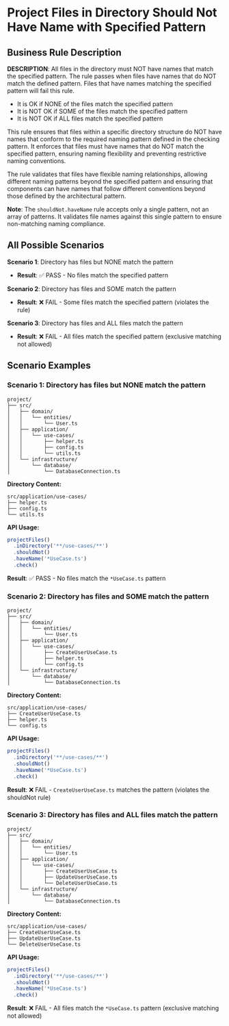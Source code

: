 # Project Files in Directory Should Not Have Name with Specified Pattern

## Business Rule Description

**DESCRIPTION**: All files in the directory must NOT have names that match the specified pattern. The rule passes when files have names that do NOT match the defined pattern. Files that have names matching the specified pattern will fail this rule.

- It is OK if NONE of the files match the specified pattern
- It is NOT OK if SOME of the files match the specified pattern
- It is NOT OK if ALL files match the specified pattern

This rule ensures that files within a specific directory structure do NOT have names that conform to the required naming pattern defined in the checking pattern. It enforces that files must have names that do NOT match the specified pattern, ensuring naming flexibility and preventing restrictive naming conventions.

The rule validates that files have flexible naming relationships, allowing different naming patterns beyond the specified pattern and ensuring that components can have names that follow different conventions beyond those defined by the architectural pattern.

**Note**: The `shouldNot.haveName` rule accepts only a single pattern, not an array of patterns. It validates file names against this single pattern to ensure non-matching naming compliance.

## All Possible Scenarios

**Scenario 1**: Directory has files but NONE match the pattern
- **Result**: ✅ PASS - No files match the specified pattern

**Scenario 2**: Directory has files and SOME match the pattern
- **Result**: ❌ FAIL - Some files match the specified pattern (violates the rule)

**Scenario 3**: Directory has files and ALL files match the pattern
- **Result**: ❌ FAIL - All files match the specified pattern (exclusive matching not allowed)

## Scenario Examples

### Scenario 1: Directory has files but NONE match the pattern
```
project/
├── src/
│   ├── domain/
│   │   └── entities/
│   │       └── User.ts
│   ├── application/
│   │   └── use-cases/
│   │       ├── helper.ts
│   │       ├── config.ts
│   │       └── utils.ts
│   └── infrastructure/
│       └── database/
│           └── DatabaseConnection.ts
```

**Directory Content:**
```
src/application/use-cases/
├── helper.ts
├── config.ts
└── utils.ts
```

**API Usage:**
```typescript
projectFiles()
  .inDirectory('**/use-cases/**')
  .shouldNot()
  .haveName('*UseCase.ts')
  .check()
```

**Result**: ✅ PASS - No files match the `*UseCase.ts` pattern

### Scenario 2: Directory has files and SOME match the pattern
```
project/
├── src/
│   ├── domain/
│   │   └── entities/
│   │       └── User.ts
│   ├── application/
│   │   └── use-cases/
│   │       ├── CreateUserUseCase.ts
│   │       ├── helper.ts
│   │       └── config.ts
│   └── infrastructure/
│       └── database/
│           └── DatabaseConnection.ts
```

**Directory Content:**
```
src/application/use-cases/
├── CreateUserUseCase.ts
├── helper.ts
└── config.ts
```

**API Usage:**
```typescript
projectFiles()
  .inDirectory('**/use-cases/**')
  .shouldNot()
  .haveName('*UseCase.ts')
  .check()
```

**Result**: ❌ FAIL - `CreateUserUseCase.ts` matches the pattern (violates the shouldNot rule)

### Scenario 3: Directory has files and ALL files match the pattern
```
project/
├── src/
│   ├── domain/
│   │   └── entities/
│   │       └── User.ts
│   ├── application/
│   │   └── use-cases/
│   │       ├── CreateUserUseCase.ts
│   │       ├── UpdateUserUseCase.ts
│   │       └── DeleteUserUseCase.ts
│   └── infrastructure/
│       └── database/
│           └── DatabaseConnection.ts
```

**Directory Content:**
```
src/application/use-cases/
├── CreateUserUseCase.ts
├── UpdateUserUseCase.ts
└── DeleteUserUseCase.ts
```

**API Usage:**
```typescript
projectFiles()
  .inDirectory('**/use-cases/**')
  .shouldNot()
  .haveName('*UseCase.ts')
  .check()
```

**Result**: ❌ FAIL - All files match the `*UseCase.ts` pattern (exclusive matching not allowed)